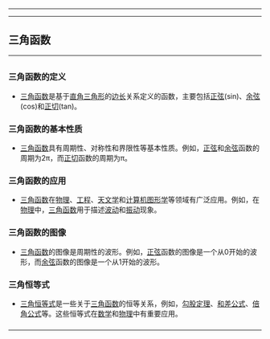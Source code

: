 # 
___
___
## 三角函数
___
## 
### 三角函数的定义
- [三角函数](https://zh.wikipedia.org/wiki/三角函数)是基于[直角三角形](https://zh.wikipedia.org/wiki/直角三角形)的[边长](https://zh.wikipedia.org/wiki/边长)关系定义的函数，主要包括[正弦](https://zh.wikipedia.org/wiki/正弦)(sin)、[余弦](https://zh.wikipedia.org/wiki/余弦)(cos)和[正切](https://zh.wikipedia.org/wiki/正切)(tan)。
###  
### 三角函数的基本性质
- [三角函数](https://zh.wikipedia.org/wiki/三角函数)具有周期性、对称性和界限性等基本性质。例如，[正弦](https://zh.wikipedia.org/wiki/正弦)和[余弦](https://zh.wikipedia.org/wiki/余弦)函数的周期为2π，而[正切](https://zh.wikipedia.org/wiki/正切)函数的周期为π。
###  
### 三角函数的应用
- [三角函数](https://zh.wikipedia.org/wiki/三角函数)在[物理](https://zh.wikipedia.org/wiki/物理)、[工程](https://zh.wikipedia.org/wiki/工程)、[天文学](https://zh.wikipedia.org/wiki/天文学)和[计算机图形学](https://zh.wikipedia.org/wiki/计算机图形学)等领域有广泛应用。例如，在[物理](https://zh.wikipedia.org/wiki/物理)中，[三角函数](https://zh.wikipedia.org/wiki/三角函数)用于描述[波动](https://zh.wikipedia.org/wiki/波动)和[振动](https://zh.wikipedia.org/wiki/振动)现象。
###  
### 三角函数的图像
- [三角函数](https://zh.wikipedia.org/wiki/三角函数)的图像是周期性的波形。例如，[正弦](https://zh.wikipedia.org/wiki/正弦)函数的图像是一个从0开始的波形，而[余弦](https://zh.wikipedia.org/wiki/余弦)函数的图像是一个从1开始的波形。
###  
### 三角恒等式
- [三角恒等式](https://zh.wikipedia.org/wiki/三角恒等式)是一些关于[三角函数](https://zh.wikipedia.org/wiki/三角函数)的恒等关系，例如，[勾股定理](https://zh.wikipedia.org/wiki/勾股定理)、[和差公式](https://zh.wikipedia.org/wiki/和差公式)、[倍角公式](https://zh.wikipedia.org/wiki/倍角公式)等。这些恒等式在[数学](https://zh.wikipedia.org/wiki/数学)和[物理](https://zh.wikipedia.org/wiki/物理)中有重要应用。
### 
___
